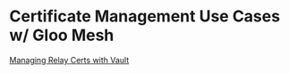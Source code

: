 # Certificate Management Use Cases w/ Gloo Mesh

[Managing Relay Certs with Vault](relay-certs-vault/README.md)